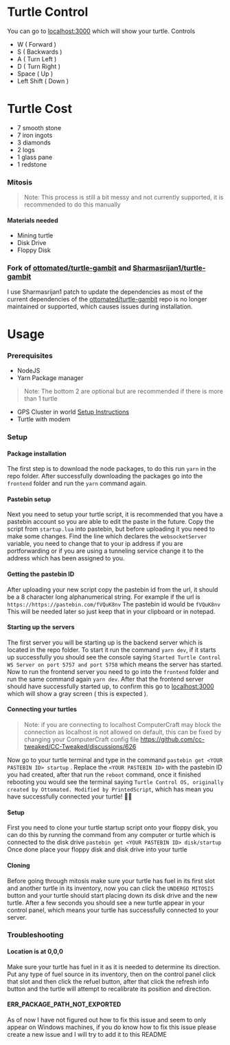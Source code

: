 # Turtle Control
You can go to [localhost:3000](https://localhost:3000) which will show your turtle.
Controls
- W ( Forward )
- S ( Backwards )
- A ( Turn Left )
- D ( Turn Right )
- Space ( Up )
- Left Shift ( Down )

# Turtle Cost
- 7 smooth stone
- 7 iron ingots
- 3 diamonds
- 2 logs
- 1 glass pane
- 1 redstone

### Mitosis
> Note: This process is still a bit messy and not currently supported, it is recommended to do this manually
#### Materials needed
- Mining turtle
- Disk Drive
- Floppy Disk



### Fork of [ottomated/turtle-gambit](https://github.com/ottomated/turtle-gambit) and [Sharmasrijan1/turtle-gambit](https://github.com/Sharmasrijan1/turtle-gambit)

I use Sharmasrijan1 patch to update the dependencies as most of the current dependencies of the [ottomated/turtle-gambit](https://github.com/ottomated/turtle-gambit) repo is no longer maintained or supported, which causes issues during installation.

# Usage
### Prerequisites
- NodeJS
- Yarn Package manager
> Note: The bottom 2 are optional but are recommended if there is more than 1 turtle
- GPS Cluster in world [Setup Instructions](http://www.computercraft.info/forums2/index.php?/topic/3088-how-to-guide-gps-global-position-system/)
- Turtle with modem

### Setup
#### Package installation
The first step is to download the node packages, to do this run `yarn` in the repo folder. After successfully downloading the packages go into the `frontend` folder and run the `yarn` command again.

#### Pastebin setup
Next you need to setup your turtle script, it is recommended that you have a pastebin account so you are able to edit the paste in the future. Copy the script from `startup.lua` into pastebin, but before uploading it you need to make some changes. Find the line which declares the `websocketServer` variable, you need to change that to your ip address if you are portforwarding or if you are using a tunneling service change it to the address which has been assigned to you.

#### Getting the pastebin ID
After uploading your new script copy the pastebin id from the url, it should be a 8 character long alphanumerical string.
For example if the url is `https://https://pastebin.com/fVQuK8nv`
The pastebin id would be `fVQuK8nv`
This will be needed later so just keep that in your clipboard or in notepad.

#### Starting up the servers
The first server you will be starting up is the backend server which is located in the repo folder. To start it run the command `yarn dev`, if it starts up successfully you should see the console saying `Started Turtle Control WS Server on port 5757 and port 5758` which means the server has started. Now to run the frontend server you need to go into the `frontend` folder and run the same command again `yarn dev`. After that the frontend server should have successfully started up, to confirm this go to [localhost:3000](https://localhost:3000) which will show a gray screen ( this is expected ).

#### Connecting your turtles
> Note: if you are connecting to localhost ComputerCraft may block the connection as localhost is not allowed on default, this can be fixed by changing your ComputerCraft config file https://github.com/cc-tweaked/CC-Tweaked/discussions/626

Now go to your turtle terminal and type in the command `pastebin get <YOUR PASTEBIN ID> startup` . Replace the `<YOUR PASTEBIN ID>` with the pastebin ID you had created, after that run the `reboot` command, once it finished rebooting you would see the terminal saying `Turtle Control OS, originally created by Ottomated. Modified by PrintedScript`, which has mean you have successfully connected your turtle! 🎉🎉

#### Setup
First you need to clone your turtle startup script onto your floppy disk, you can do this by running the command from any computer or turtle which is connected to the disk drive
`pastebin get <YOUR PASTEBIN ID> disk/startup`
Once done place your floppy disk and disk drive into your turtle

#### Cloning
Before going through mitosis make sure your turtle has fuel in its first slot and another turtle in its inventory, now you can click the `UNDERGO MITOSIS` button and your turtle should start placing down its disk drive and the new turtle. After a few seconds you should see a new turtle appear in your control panel, which means your turtle has successfully connected to your server.

### Troubleshooting
#### Location is at 0,0,0
Make sure your turtle has fuel in it as it is needed to determine its direction. Put any type of fuel source in its inventory, then on the control panel click that slot and then click the refuel button, after that click the refresh info button and the turtle will attempt to recalibrate its position and direction.

#### ERR_PACKAGE_PATH_NOT_EXPORTED
As of now I have not figured out how to fix this issue and seem to only appear on Windows machines, if you do know how to fix this issue please create a new issue and I will try to add it to this README